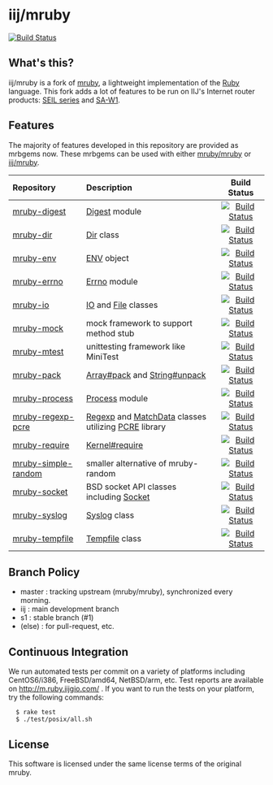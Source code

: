 # iij/mruby

[![Build Status](https://travis-ci.org/iij/mruby.svg?branch=iij)](https://travis-ci.org/iij/mruby)

## What's this?

iij/mruby is a fork of [mruby](https://github.com/mruby/mruby), 
a lightweight implementation of the [Ruby](http://www.ruby-lang.org/) language.
This fork adds a lot of features to be run on IIJ's Internet router products:
[SEIL series](http://seil.jp/) and [SA-W1](http://www.sacm.jp/#saw1).

## Features

The majority of features developed in this repository are provided as mrbgems now.
These mrbgems can be used with either
[mruby/mruby](https://github.com/mruby/mruby) or [iij/mruby](https://github.com/iij/mruby).

| Repository | Description | Build Status |
|:-----------|:------------|:------------:|
| [mruby-digest](https://github.com/iij/mruby-digest) | [Digest](http://www.ruby-doc.org/stdlib-2.0/libdoc/digest/rdoc/Digest.html) module | [![Build Status](https://travis-ci.org/iij/mruby-digest.svg?branch=master)](https://travis-ci.org/iij/mruby-digest) |
| [mruby-dir](https://github.com/iij/mruby-dir) | [Dir](http://www.ruby-doc.org/core-2.0/Dir.html) class | [![Build Status](https://travis-ci.org/iij/mruby-dir.svg?branch=master)](https://travis-ci.org/iij/mruby-dir) |
| [mruby-env](https://github.com/iij/mruby-env) | [ENV](http://www.ruby-doc.org/core-2.0/ENV.html) object | [![Build Status](https://travis-ci.org/iij/mruby-env.svg?branch=master)](https://travis-ci.org/iij/mruby-env) |
| [mruby-errno](https://github.com/iij/mruby-errno) | [Errno](http://www.ruby-doc.org/core-2.0/Errno.html) module | [![Build Status](https://travis-ci.org/iij/mruby-errno.svg?branch=master)](https://travis-ci.org/iij/mruby-errno) |
| [mruby-io](https://github.com/iij/mruby-io) | [IO](http://www.ruby-doc.org/core-2.0/IO.html) and [File](http://www.ruby-doc.org/core-2.0/File.html) classes | [![Build Status](https://travis-ci.org/iij/mruby-io.svg?branch=master)](https://travis-ci.org/iij/mruby-io) |
| [mruby-mock](https://github.com/iij/mruby-mock) | mock framework to support method stub | [![Build Status](https://travis-ci.org/iij/mruby-mock.svg?branch=master)](https://travis-ci.org/iij/mruby-mock) |
| [mruby-mtest](https://github.com/iij/mruby-mtest) | unittesting framework like MiniTest | [![Build Status](https://travis-ci.org/iij/mruby-mtest.svg?branch=master)](https://travis-ci.org/iij/mruby-mtest) |
| [mruby-pack](https://github.com/iij/mruby-pack) | [Array#pack](http://www.ruby-doc.org/core-2.0/Array.html#pack) and [String#unpack](http://www.ruby-doc.org/core-2.0/String.html#unpack) | [![Build Status](https://travis-ci.org/iij/mruby-pack.svg?branch=master)](https://travis-ci.org/iij/mruby-pack) |
| [mruby-process](https://github.com/iij/mruby-process) | [Process](http://www.ruby-doc.org/core-2.0/Process.html) module | [![Build Status](https://travis-ci.org/iij/mruby-process.svg?branch=master)](https://travis-ci.org/iij/mruby-process) |
| [mruby-regexp-pcre](https://github.com/iij/mruby-regexp-pcre) | [Regexp](http://www.ruby-doc.org/core-2.0/Regexp.html) and [MatchData](http://www.ruby-doc.org/core-2.0/Regexp.html) classes utilizing [PCRE](http://www.pcre.org/) library | [![Build Status](https://travis-ci.org/iij/mruby-regexp-pcre.svg?branch=master)](https://travis-ci.org/iij/mruby-regexp-pcre) |
| [mruby-require](https://github.com/iij/mruby-require) | [Kernel#require](http://www.ruby-doc.org/core-2.0/Kernel.html#method-i-require) | [![Build Status](https://travis-ci.org/iij/mruby-require.svg?branch=master)](https://travis-ci.org/iij/mruby-require) |
| [mruby-simple-random](https://github.com/iij/mruby-simple-random) | smaller alternative of mruby-random | [![Build Status](https://travis-ci.org/iij/mruby-simple-random.svg?branch=master)](https://travis-ci.org/iij/mruby-simple-random) |
| [mruby-socket](https://github.com/iij/mruby-socket) | BSD socket API classes including [Socket](http://www.ruby-doc.org/stdlib-2.0/libdoc/socket/rdoc/Socket.html) | [![Build Status](https://travis-ci.org/iij/mruby-socket.svg?branch=master)](https://travis-ci.org/iij/mruby-socket) |
| [mruby-syslog](https://github.com/iij/mruby-syslog) | [Syslog](http://www.ruby-doc.org/stdlib-2.0/libdoc/syslog/rdoc/Syslog.html) class | [![Build Status](https://travis-ci.org/iij/mruby-syslog.svg?branch=master)](https://travis-ci.org/iij/mruby-syslog) |
| [mruby-tempfile](https://github.com/iij/mruby-tempfile) | [Tempfile](http://www.ruby-doc.org/stdlib-2.0/libdoc/tempfile/rdoc/Tempfile.html) class | [![Build Status](https://travis-ci.org/iij/mruby-tempfile.svg?branch=master)](https://travis-ci.org/iij/mruby-tempfile) |


## Branch Policy

 * master : tracking upstream (mruby/mruby), synchronized every morning.
 * iij : main development branch
 * s1 : stable branch (#1)
 * (else) : for pull-request, etc.

## Continuous Integration

We run automated tests per commit on a variety of platforms including CentOS6/i386, FreeBSD/amd64, NetBSD/arm, etc.
Test reports are available on http://m.ruby.iijgio.com/ .
If you want to run the tests on your platform, try the following commands:

      $ rake test
      $ ./test/posix/all.sh

## License

This software is licensed under the same license terms of the original mruby.
